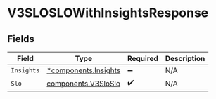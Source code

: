 # V3SLOSLOWithInsightsResponse


## Fields

| Field                                                       | Type                                                        | Required                                                    | Description                                                 |
| ----------------------------------------------------------- | ----------------------------------------------------------- | ----------------------------------------------------------- | ----------------------------------------------------------- |
| `Insights`                                                  | [*components.Insights](../../models/components/insights.md) | :heavy_minus_sign:                                          | N/A                                                         |
| `Slo`                                                       | [components.V3SloSlo](../../models/components/v3sloslo.md)  | :heavy_check_mark:                                          | N/A                                                         |